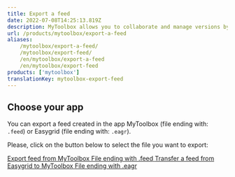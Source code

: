 ```yaml
---
title: Export a feed
date: 2022-07-08T14:25:13.819Z
description: MyToolbox allows you to collaborate and manage versions by exporting and importing feeds into files. This page explains how to export a feed from the application.
url: /products/mytoolbox/export-a-feed
aliases:
    /mytoolbox/export-a-feed/
    /mytoolbox/export-feed/
    /en/mytoolbox/export-a-feed
    /en/mytoolbox/export-feed
products: ['mytoolbox']
translationKey: mytoolbox-export-feed
---
```


## Choose your app

You can export a feed created in the app MyToolbox (file ending with: `.feed`) or Easygrid (file ending with: `.eagr`).

Please, click on the button below to select the file you want to export:

<a class="post-button" href="/mytoolbox/export-a-feed/mytoolbox">
    <span class="post-button-title">Export feed from MyToolbox</span>
    <span class="post-button-description">File ending with .feed</span>
</a>
<a class="post-button" href="/mytoolbox/export-a-feed/easygrid">
    <span class="post-button-title">Transfer a feed from Easygrid to MyToolbox</span>
    <span class="post-button-description">File ending with .eagr</span>
</a>